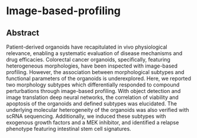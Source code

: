 # Image-based-profiling

## Abstract

Patient-derived organoids have recapitulated in vivo physiological relevance, enabling a systematic evaluation of disease mechanisms and drug efficacies. Colorectal cancer organoids, specifically, featuring heterogeneous morphologies, have been inspected with image-based profiling. However, the association between morphological subtypes and functional parameters of the organoids is underexplored. Here, we reported two morphology subtypes which differentially responded to compound perturbations through image-based profiling. With object detection and image translation deep neural networks, the correlation of viability and apoptosis of the organoids and defined subtypes was elucidated. The underlying molecular heterogeneity of the organoids was also verified with scRNA sequencing. Additionally, we induced these subtypes with exogenous growth factors and a MEK inhibitor, and identified a relapse phenotype featuring intestinal stem cell signatures.
